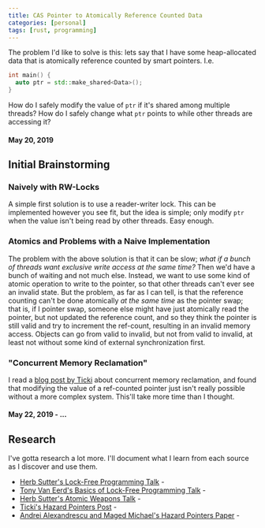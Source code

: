 ```yaml
---
title: CAS Pointer to Atomically Reference Counted Data
categories: [personal]
tags: [rust, programming]
---
```

<!-- {% raw %} -->
<!-- {% include refc-small.html text="ref commit" commit="3cad965..." %} -->
<!-- {% include ref-commit.html text="ref commit" commit="3cad965..." %} -->
<!-- {% endraw %} -->
The problem I'd like to solve is this: lets say that I have some heap-allocated data
that is atomically reference counted by smart pointers. I.e.

```c++
int main() {
  auto ptr = std::make_shared<Data>();
}
```

How do I safely modify the value of `ptr` if it's shared among multiple threads?
How do I safely change what `ptr` points to while other threads are accessing
it?

#### May 20, 2019
## Initial Brainstorming

### Naively with RW-Locks
A simple first solution is to use a reader-writer lock. This can be implemented
however you see fit, but the idea is simple; only modify `ptr` when the value isn't
being read by other threads. Easy enough.

### Atomics and Problems with a Naive Implementation
The problem with the above solution is that it can be slow; *what if a bunch
of threads want exclusive write access at the same time?* Then we'd have a bunch
of waiting and not much else. Instead, we want to use some kind of atomic operation
to write to the pointer, so that other threads can't ever see an invalid state.
But the problem, as far as I can tell, is that the reference counting can't be
done atomically *at the same time* as the pointer swap; that is, if I pointer swap,
someone else might have just atomically read the pointer, but not updated the
reference count, and so they think the pointer is still valid and try to increment
the ref-count, resulting in an invalid memory access. Objects can go from valid
to invalid, but not from valid to invalid, at least not without some kind of external
synchronization first.

### "Concurrent Memory Reclamation"
I read a [blog post by Ticki][ticki-blog] about concurrent memory reclamation,
and found that modifying the value of a ref-counted pointer just isn't really possible
without a more complex system. This'll take more time than I thought.

[ticki-blog]: http://ticki.github.io/blog/fearless-concurrency-with-hazard-pointers/

#### May 22, 2019 - ...
## Research
I've gotta research a lot more. I'll document what I learn from each source as
I discover and use them.

- [Herb Sutter's Lock-Free Programming Talk][playing-with-razors] -
- [Tony Van Eerd's Basics of Lock-Free Programming Talk][basics-of-lock-free] -
- [Herb Sutter's Atomic Weapons Talk][atomic-weapons] -
- [Ticki's Hazard Pointers Post][ticki-blog] -
- [Andrei Alexandrescu and Maged Michael's Hazard Pointers Paper][hazard-ptrs] -

[atomic-weapons]: https://www.youtube.com/watch?v=A8eCGOqgvH4
[basics-of-lock-free]: https://www.youtube.com/watch?v=LbOB_moUa94
[playing-with-razors]: https://www.youtube.com/watch?v=c1gO9aB9nbs
[hazard-ptrs]: https://www.researchgate.net/publication/252573326_Lock-Free_Data_Structures_with_Hazard_Pointers
